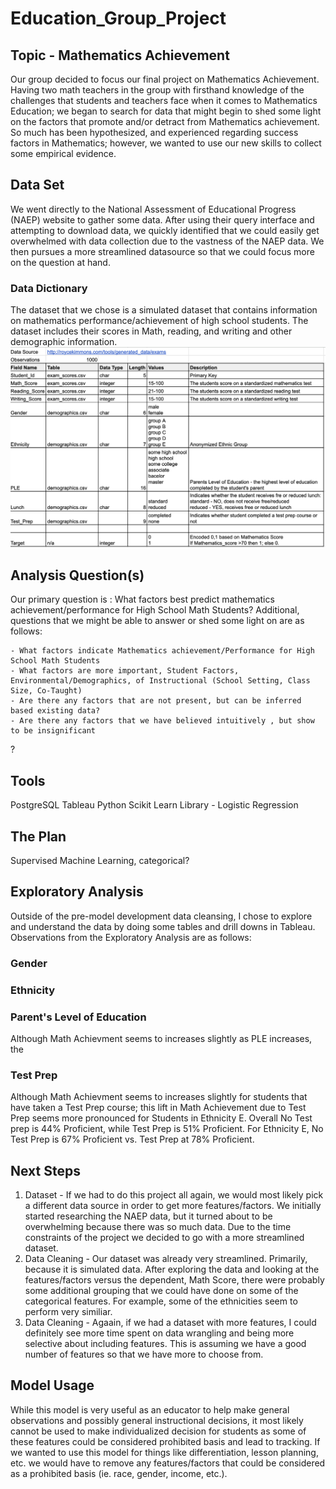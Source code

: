 # Education_Group_Project
## Topic - Mathematics Achievement
Our group decided to focus our final project on Mathematics Achievement.  Having two math teachers in the group with firsthand knowledge of the challenges that students and teachers face when it comes to Mathematics Education; we began to search for data that might begin to shed some light on the factors that promote and/or detract from Mathematics achievement.  So much has been hypothesized, and experienced regarding success factors in Mathematics; however, we wanted to use our new skills to collect some empirical evidence.

## Data Set 
We went directly to the National Assessment of Educational Progress (NAEP) website to gather some data.  After using their query interface and attempting to download data, we quickly identified that we could easily get overwhelmed with data collection due to the vastness of the NAEP data.  We then pursues a more streamlined datasource so that we could focus more on the question at hand.
### Data Dictionary
The dataset that we chose is a simulated dataset that contains information on mathematics performance/achievement of high school students. The dataset includes their scores in Math, reading, and writing and other demographic information. 
![Alt text](https://github.com/Jess-Vannatter/Education_Group_Project-/blob/Erica_dev/Resources/Data_Dictionary.png)


## Analysis Question(s)
Our primary question is : What factors best predict mathematics achievement/performance for High School Math Students?
Additional, questions that we might be able to answer or shed some light on are as follows:

    - What factors indicate Mathematics achievement/Performance for High School Math Students
    - What factors are more important, Student Factors, Environmental/Demographics, of Instructional (School Setting, Class Size, Co-Taught)
    - Are there any factors that are not present, but can be inferred based existing data?
    - Are there any factors that we have believed intuitively , but show to be insignificant

?

## Tools
PostgreSQL
Tableau
Python Scikit Learn Library - Logistic Regression

## The Plan
Supervised Machine Learning, categorical?

## Exploratory Analysis
Outside of the pre-model development data cleansing, I chose to explore and understand the data by doing some tables and drill downs in Tableau.
Observations from the Exploratory Analysis are as follows:
### Gender

### Ethnicity

### Parent's Level of Education
Although Math Achievment seems to increases slightly as PLE increases, the 

### Test Prep
Although Math Achievment seems to increases slightly for students that have taken a Test Prep course; this lift in Math Achievement due to Test Prep seems more pronounced for Students in Ethnicity E.  Overall No Test prep is 44% Proficient, while Test Prep is 51% Proficient. For Ethnicity E, No Test Prep is 67% Proficient vs. Test Prep at 78% Proficient.

## Next Steps
  1. Dataset - If we had to do this project all again, we would most likely pick a different data source in order to get more features/factors.  We initially started researching the NAEP data, but it turned about to be overwhelming because there was so much data.  Due to the time constraints of the project we decided to go with a more streamlined dataset.
  2. Data Cleaning - Our dataset was already very streamlined. Primarily, because it is simulated data.  After exploring the data and looking at the features/factors versus the dependent, Math Score, there were probably some additional grouping that we could have done on some of the categorical features. For example, some of the ethnicities seem to perform very similiar. 
  3. Data Cleaning - Agaain, if we had a dataset with more features, I could definitely see more time spent on data wrangling and being more selective about including features.  This is assuming we have a good number of features so that we have more to choose from.

## Model Usage
While this model is very useful as an educator to help make general observations and possibly general instructional decisions, it most likely cannot be used to make individualized decision for students as some of these features could be considered prohibited basis and lead to tracking. If we wanted to use this model for things like differentiation, lesson planning, etc. we would have to remove any features/factors that could be considered as a prohibited basis (ie. race, gender, income, etc.).
